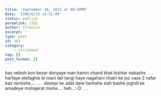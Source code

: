 ```yaml
---
title: 'September 30, 2013 at 09:50PM'
date: '1396/6/25 14:51:00'
status: publish
permalink: /282
author: straxico
excerpt: ''
type: post
id: 282
category:
    - strixmood
tag: []
post_format: []
---
```

<div>baz velesh kon bezar donyaye man hamin chand khat bishtar nabashe . . . harfaye etefaghie bi mani del tangi haye nagahani chatri ke joz vase 2 nafar baz nemishe…. . . . dastayi ke adat dare hamishe siah bashe joghdi ke amadeye mohajerat mishe…. heh…:-D . . .</div>